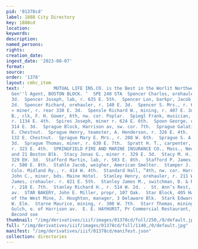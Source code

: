 ```yaml
---
pid: '01378cd'
label: 1888 City Directory
key: 1888cd
location: 
keywords: 
description: 
named_persons: 
rights: 
creation_date: 
ingest_date: '2023-08-07'
format: 
source: 
order: '1378'
layout: cmhc_item
text: '           MUTUAL LIFE INS.CO. is the Best in the Worlit Northwestern NED STEEL,
  Gen''l Agent, BOSTON BLOCK. ’  SPE 240 STA  Spencer Charles, orehauler, r. 140 E.
  3d.  Spencer Joseph, lab, r. 635 E. 5th.  Spencer Lon, barkpr, Jacob Mack, 128 W.
  2d.  Spencer Richard, orehauler, r. 140 E. 3d.  Spencer S. Mrs., r. 635 E. 5th.  Spencer
  » miner, r. rear 330 E. 3d.  Spensle Richard W., mining, r. 407 E. 3d.  Sperry Louis
  B., clk, F. H. Gower, 6th, nw. cor. Poplar.  Spiegl Frank, musician, Carbonate Theatre,
  r. 1134 E. 4th.  Spires Joseph, miner r. 624 E. 6th.  Spoon George, carpenter, r.
  314 E. 3d.  Sprague Block, Harrison av, sw. cor. 7th.  Sprague Galatia, r. 1382
  E. Chestnut.  Sprague Henry, teamster, A. Henderson, r. 326 E. 4th.  Sprague Hotel,
  132 E. Chestnut.  Sprague Mary E. Mrs., r. 208 W. 6th.  Sprague S. A.,r. 122 W.
  3d.  Sprague Thomas, miner, r. 630 E. 7th.  Spratt H. T., carpenter, W. W. Coble,
  r. 323 E. 4th.  SPRINGFIELD FIRE AND MARINE INSURANCE CO., Mass., Ned Steel, 20
  and 21 Boston Blk.  Stacy Jonas G., miner r. 329 E. 3d.  Stacy M. H., miner, r.
  329 EH. 3d.  Stafford Martin, lab, r. 503 E. 8th.  Stafford P. James, carpenter,
  r. 500 E. 8th.  Stahle Jacob, weigher, American Smelter.  Stamper J. W., couductor,
  Colo. Midland Ry., r. 414 W. 4th.  Standard Hall, “4th, nw. cor. Harrison ay.  Stanger
  John C., miner, bds. Maine Hotel.  Stanley Henry, orehauler, r. 211 W. Elm.  Stanley
  James, crehauler. r. 821 E. 5th.  Stanley James M., switchman, D. & R. G. R. R.,
  r. 218 E. 7th.  Stanley Richard H., r. 514 W. 2d. .  St. Ann’s Rest, 220 "Harrison
  av.  STAR BAKERY, John E. Miller, propr, 107 Oak.  Star Block, 405 Harrison av.  Star
  of the West Mine, J. Houghton, manager, 3 Delaware Blk.  Stark Edward C., r. 125
  W. Elm.  Starne Maurice, mining, r. 300 W. 7th.  Starr Thomas, mining, r. California
  Gulch, e. of Harrison av.  E. E. HAYHURST, Pr Commercial Restaurant, * “tos za:
  Becond soe       '
thumbnail: "/img/derivatives/iiif/images/01378cd/full/250,/0/default.jpg"
full: "/img/derivatives/iiif/images/01378cd/full/1140,/0/default.jpg"
manifest: "/img/derivatives/iiif/01378cd/manifest.json"
collection: directories
---
```

